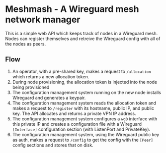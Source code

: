 # Meshmash - A Wireguard mesh network manager

This is a simple web API which keeps track of nodes in a Wireguard mesh. Nodes
can register themselves and retreive the Wireguard config with all of the nodes
as peers.

## Flow
1. An operator, with a pre-shared key, makes a request to `/allocation` which
   returns a new allocation token.
2. During node provisioning, the allocation token is injected into the node
   being provisioned
3. The configuration management system running on the new node installs
   Wireguard and generates a keypair.
4. The configuration management system reads the allocation token and makes a
   request to `/register` with its hostname, public IP, and public key. The API
   allocates and returns a private VPN IP address.
5. The configuration management system configures a `wg0` interface with this
   private IP and creates a configuration file with a Wireguard `[Interface]`
   configuration section (with ListenPort and PrivateKey).
6. The configuration management system, using the Wireguard public key as auth,
   makes a request to `/config` to get the config with the `[Peer]` config
   sections and stores that on disk.
